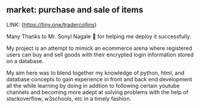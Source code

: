 ## market: purchase and sale of items
LINK: (https://tiny.one/tradercollins)

Many Thanks to Mr. Sonyl Nagale :slightly_smiling_face: for helping me deploy it successfully.

My project is an attempt to mimick an ecommerce arena where registered users can buy and sell goods with their encrypted login information stored on a database.

My aim here was to blend together my knowledge of python, html, and database concepts to gain experience in front and back end development all the while learning by doing in addtion to following certain youtube channels and becoming more adept at solving problems with the help of stackoverflow, w3schools, etc in a timely fashion.
